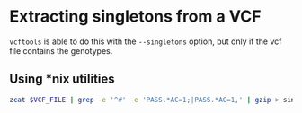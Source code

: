 # Extracting singletons from a VCF

`vcftools` is able to do this with the `--singletons` option, but only if the vcf file contains the genotypes.

## Using *nix utilities
```bash
zcat $VCF_FILE | grep -e '^#' -e 'PASS.*AC=1;|PASS.*AC=1,' | gzip > singletons.vcf.gz
```
